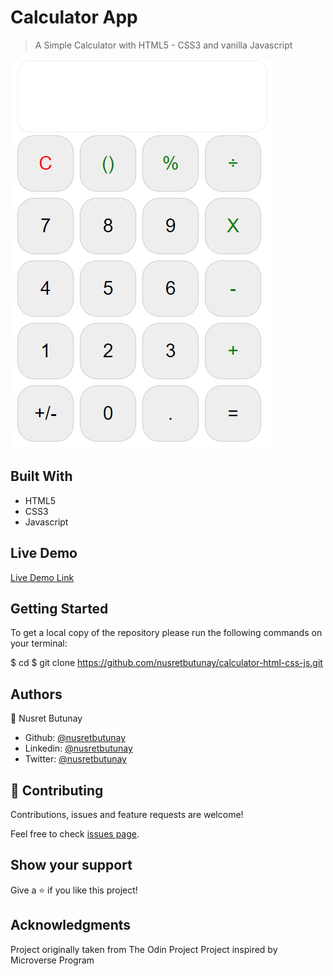 # Calculator App

> A Simple Calculator with HTML5 - CSS3 and vanilla Javascript

![](screenshot.png)

## Built With

- HTML5
- CSS3
- Javascript

## Live Demo

[Live Demo Link](https://rawcdn.githack.com/nusretbutunay/calculator-html-css-js/0bc55df22a43e6adf47e855300e5bd2554d8b101/index.html)

## Getting Started

To get a local copy of the repository please run the following commands on your terminal:

$ cd <folder>
$ git clone https://github.com/nusretbutunay/calculator-html-css-js.git

## Authors

👤 Nusret Butunay

- Github: [@nusretbutunay](https://github.com/nusretbutunay)
- Linkedin: [@nusretbutunay](https://www.linkedin.com/in/nusretbutunay)
- Twitter: [@nusretbutunay](https://twitter.com/nusretbutunay)

## 🤝 Contributing

Contributions, issues and feature requests are welcome!

Feel free to check [issues page](issues/).

## Show your support

Give a ⭐️ if you like this project!

## Acknowledgments

Project originally taken from The Odin Project
Project inspired by Microverse Program
